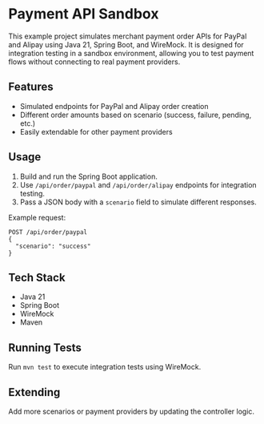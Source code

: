 # Payment API Sandbox

This example project simulates merchant payment order APIs for PayPal and Alipay using Java 21, Spring Boot, and WireMock. It is designed for integration testing in a sandbox environment, allowing you to test payment flows without connecting to real payment providers.

## Features

- Simulated endpoints for PayPal and Alipay order creation
- Different order amounts based on scenario (success, failure, pending, etc.)
- Easily extendable for other payment providers

## Usage

1. Build and run the Spring Boot application.
2. Use `/api/order/paypal` and `/api/order/alipay` endpoints for integration testing.
3. Pass a JSON body with a `scenario` field to simulate different responses.

Example request:

```
POST /api/order/paypal
{
  "scenario": "success"
}
```

## Tech Stack

- Java 21
- Spring Boot
- WireMock
- Maven

## Running Tests

Run `mvn test` to execute integration tests using WireMock.

## Extending

Add more scenarios or payment providers by updating the controller logic.
